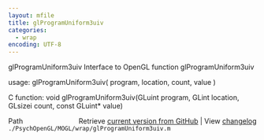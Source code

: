 ```yaml
---
layout: mfile
title: glProgramUniform3uiv
categories:
  - wrap
encoding: UTF-8
---
```


glProgramUniform3uiv  Interface to OpenGL function glProgramUniform3uiv  

usage:  glProgramUniform3uiv( program, location, count, value )  

C function:  void glProgramUniform3uiv(GLuint program, GLint location, GLsizei count, const GLuint\* value)  


<div class="code_header" style="text-align:right;">
  <span style="float:left;">Path&nbsp;&nbsp;</span> <span class="counter">Retrieve <a href=
  "https://raw.github.com/Psychtoolbox-3/Psychtoolbox-3/beta/./PsychOpenGL/MOGL/wrap/glProgramUniform3uiv.m">current version from GitHub</a> | View <a href=
  "https://github.com/Psychtoolbox-3/Psychtoolbox-3/commits/beta/./PsychOpenGL/MOGL/wrap/glProgramUniform3uiv.m">changelog</a></span>
</div>
<div class="code">
  <code>./PsychOpenGL/MOGL/wrap/glProgramUniform3uiv.m</code>
</div>

